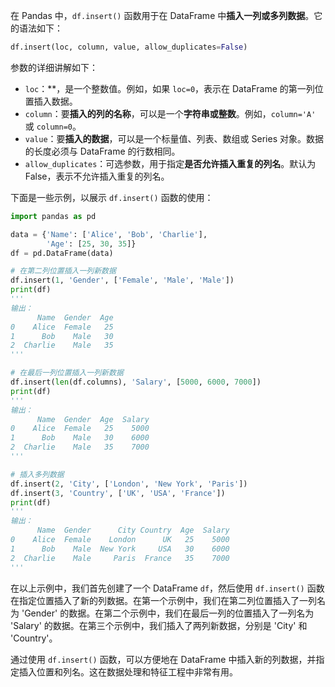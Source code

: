 在 Pandas 中，`df.insert()` 函数用于在 DataFrame 中**插入一列或多列数据**。它的语法如下：

```python
df.insert(loc, column, value, allow_duplicates=False)
```

参数的详细讲解如下：

- `loc`：**，是一个整数值。例如，如果 `loc=0`，表示在 DataFrame 的第一列位置插入数据。
- `column`：要**插入的列的名称**，可以是一个**字符串或整数**。例如，`column='A'` 或 `column=0`。
- `value`：要**插入的数据**，可以是一个标量值、列表、数组或 Series 对象。数据的长度必须与 DataFrame 的行数相同。
- `allow_duplicates`：可选参数，用于指定**是否允许插入重复的列名**。默认为 False，表示不允许插入重复的列名。

下面是一些示例，以展示 `df.insert()` 函数的使用：

```python
import pandas as pd

data = {'Name': ['Alice', 'Bob', 'Charlie'],
        'Age': [25, 30, 35]}
df = pd.DataFrame(data)

# 在第二列位置插入一列新数据
df.insert(1, 'Gender', ['Female', 'Male', 'Male'])
print(df)
'''
输出：
      Name  Gender  Age
0    Alice  Female   25
1      Bob    Male   30
2  Charlie    Male   35
'''

# 在最后一列位置插入一列新数据
df.insert(len(df.columns), 'Salary', [5000, 6000, 7000])
print(df)
'''
输出：
      Name  Gender  Age  Salary
0    Alice  Female   25    5000
1      Bob    Male   30    6000
2  Charlie    Male   35    7000
'''

# 插入多列数据
df.insert(2, 'City', ['London', 'New York', 'Paris'])
df.insert(3, 'Country', ['UK', 'USA', 'France'])
print(df)
'''
输出：
      Name  Gender      City Country  Age  Salary
0    Alice  Female    London      UK   25    5000
1      Bob    Male  New York     USA   30    6000
2  Charlie    Male     Paris  France   35    7000
'''
```

在以上示例中，我们首先创建了一个 DataFrame `df`，然后使用 `df.insert()` 函数在指定位置插入了新的列数据。在第一个示例中，我们在第二列位置插入了一列名为 'Gender' 的数据。在第二个示例中，我们在最后一列的位置插入了一列名为 'Salary' 的数据。在第三个示例中，我们插入了两列新数据，分别是 'City' 和 'Country'。

通过使用 `df.insert()` 函数，可以方便地在 DataFrame 中插入新的列数据，并指定插入位置和列名。这在数据处理和特征工程中非常有用。